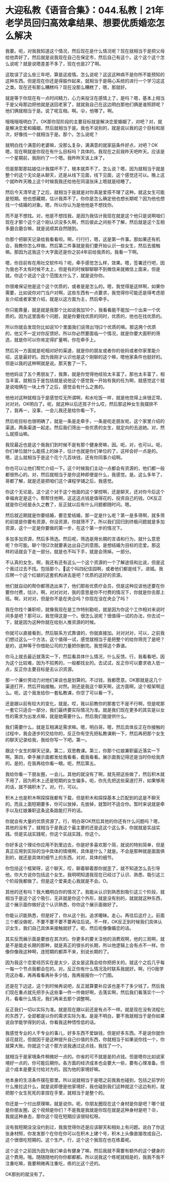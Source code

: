 # 大迎私教《语音合集》：044.私教丨21年老学员回归高效拿结果、想要优质婚恋怎么解决

我要。呃，对我我知道这个情况，然后现在是什么情况呢？现在就相当于是把父母给他弄好了。然后就是说我现在自己在保定市，然后自己有这个。这个这个这个怎么说呢？就是说嗯差差不多了，现在也是27了啊。

这耽误了这么些三年吧，算是这疫情。怎么说呢？这这这种病不是你所不能预知的这种东西。但是现在你还是得振作起来，就相当于是萌心系统的进行一个学习这这之类。现在还有那么糟糕吗？现在没那么糟糕了，嗯，那就好。

就是等于你现在有一点时间精力，心力来投注在感情上了，是吗？嗯，基本上相当于是父母那边把他就是送回老家了，就就我自己在这边明白那他们俩是谁照顾呢？他们俩就相当于是。说了呢互相。啊。😮，他哪了。啊。

哦哦哦哦明白了。OK那你现阶段的主要目标就是解决恋爱婚姻了，对吧？对，就是解决恋爱和婚姻，然后就相当于是。我也不说别的，就是说以我的这个目标和层次，好像找一个就相当于是。那个。怎么说呢？

就明白找个满意的老婆嘛，没那么复杂，满满意的就家庭条件好点，对吧？OK嗯，现在啊就是你现在有什么目标吗？具体的。我现在之前我昨天吧昨天。应该是一个星期前，我刚约了一个嗯。我昨昨天该上床了。

但是那那那姑娘估计我摆坏不了，根本就弄不了。怎么说？嗯，因为就相当于就是整个的这个无论是从聊天，还是从线下见面，线下见面，这个感觉还可以。晚上这个就昨昨天晚上这个时候我我还给他在同温张床上嗯就是经睡了。

然后今天清早走了之后，就相当于是就是对你真是爱搭不理了这种。就这女生可能是短期。他也想藏期，估计我弄不了。你你是怎么确定他也想长期呢？因为他也想找一个结婚的对象。嗯，所以你认为是他他是不想找你。

而不是不想找。对，他是不想找我，是因为我估计我现在就是这个他只是说啊咱们现在才那个这个这个刚认识没多久啊，然后彼此之间些不了解，然后就是这个互相多磨合磨合嘛，就是说顺其自然随到。

你那个把聊天记录给我看看呗。啊，行行行，嗯，这是第一件事。那如果还有机会，我教你怎么样做。然后第二件事就是我们要开始认识一些女生，然后去接触嘛。那因为这我这个大字面还是你之前4年前给我弄的。我看一下啊。

嗯，你目前有在用社交软件吗？呃，牵手感觉怎么样，效果。嗯，签署还行吧，因为我也不太有时候不太上，但是有的时候聊聊聊不到微信来就微信上面来，但是就。你这个说这个这个范围太什么了，就是说你你。

你很难保证他是这个这个优质的，或者是是怎么的。嗯，我觉得是这样啊，如果你需要，比如说你对门当户对啊，这些东西有一点要求，我觉得你可能还是得考虑朋友介绍或者家里介绍，就是以这方面为主，然后牵手。

你只能靠量，就是就是我那个比如说我加10个，我看看能不能加一个出来一个优质的。因为这里面有个问题，就是你要找优质的同时，优质的，他也在找优质的。

所以你就会发现你比如说10个里面我们说筛出1到2个优质的嘛。那这两个优质的，他又不一定对你反馈好。所以你必然要面临一个情况，就是你要大面积的筛选，就是你可以你肯定得扩量啊，你在牵手上。

然后另一方面就是呃相对好的渠道，就是你的朋友或者你的爸妈或者你家里能介绍，这是最好的。因为我刚才认识也是这个刚聊的这个嘛，嗯他家条件也挺好的。但是以我的这种啊就是说。那天套了一下。

他他妈谈了五个男朋友了，我靠，就是你觉得他经验太丰富了。那也太丰富了，相当丰富，就相当于是包括就是说他这个感觉我一开始有我的任为啊，就感觉这个就是说咱俩在一块上传了之后，感觉会有什么之类的。

他他对这种就相当于是感觉哎无所谓啊，和水吃饭一样，就是他觉得上床很正常。对对对。OK明白了。呃，就这种以后还孩子什么哎，然后那这种女生我摆排不了，我再一，没事，一会儿我还是给你看一下。

然后呃目标也很明确了，就是一条是走牵手，一条是呃走朋友呃，这个家里介绍的渠道。两条渠道一起走。然后我们筛出一些优质的女生，就定向的去追她。对，然么就搭讪嘛。

我现最近也是这个我我们到时候不是有那个健身房嘛，因。呃，对，也可以。呃，你们单位就什么能搭上的妹子，估计也就是你们单位的了，这样会好一点是的。嗯，这么就相当于是这个花个几百块钱，还有你同事介绍啊。

你也可以让他们帮忙介绍一下。这个时候我们主动一点都会有资源的，他们都一般都很热心的。对，然后就相当于是你这种即便是什么，我感觉。是。这么多年了，哥都了解，就是还是把咱们这个课程学铺之后，我感觉。

你这个无论是。这个这个对于这个他面的这个掌控啊，还是聊天，还对你今后这个幸福肯定是这个。帮帮住他啊，这这这点钱是值得花的，投资自己的钱。OK反正就是你已经是永久之教了，反正就以后有什么问题都随时问。嗯。

然后就近期就是你要结婚，要恋爱结婚，那一定是什么呢？第一是多筛啊，就多筛的前提是你要有资源，你没资源，你就筛不了。所以我们回归到终极问题就是多加资源，这个一定是你要做的第一步，在这个第一步的情况下。

多加多加资源，然后多筛选。然后呢，筛选是用长期的言语和行为，就什么意思呢？你可能。聊个1到2次就要表达出自己的意图。是想结婚为目标的恋爱。那这样的话就会下走一部分。就是也不叫下手，就是会筛掉。一部分。

不认真的女生。啊，我还有还有这么一个这个资源的一个了解途径和比说，但是这个我过过去不找。包括那个。🎼这个叫四纪佳园啊，或者他们都是线下。进城。我应聘一个这个红娘的这套机构进去是吧？优质的这好的资源。

他们就自动的帮你都筛选出来了，他们那些优质疗会员，但是这种应该他还要在你要你付费，估计。啊，对对对对，我的意思是你不付费的情况下，你就是你去那上班。啊，对对对，但是你不是在央企吗？你现在没在央企了吗？

我在你找个兼职呗，就像我现在是工作特别勤呃，就是因为你这个工作相对来说时间多是吧？那可以，我觉得这是一个。很怎么说呢？很值得一试的办法，你去试一下，就是因为这种你就在给别人推资源的时候。

你就可以直接看到，然后联系方式靠谱的，你就直接加。对对对对，可以，之前我们想过这么一个方法，这个值得一试，感觉就相当于是把整个的给你筛完了是吧？是的，这种等于你借助公司的力量把你删完。我觉得这个靠谱。

你马上就去最近就落实一下，然后看具体什么情况，什么反馈。行，我看看吧，因为这个比较难，因为不招男的，一般都找女的。去试试，反正你可以要求收入低一点，反正你主要目标是去认识资源。

那一个廉价劳动力对他们来说也是划算的。不过钱，我都愿意。OK那就是这几个渠道打开，然后开始接触。对然。刚还是我这个聊天啊，这方面啊，这个框架啊这么。呃，这个我发给你一套私教课，你空了可以看一下。

还是跟以前有较大的变化，就是。哎，我以前教你的那套它不是不行啊，但是呢那一套它只适合一部分，我们最终要实际情况为准。就是我们现在更多的其实是以女性的需求为出发点嘛，就是她需要什么，然后我们能提供什么。

我们需要什么，就是互相满足需求嘛。嗯，明白哥。嗯，然后具体反正在你接触的过程中，我会逐步的交给你的，反正你有空先把私教课刷一下，然后再把那个女生的聊天记录给我，我给你写一下吧。第一。

跟这个女生的聊天记录。第二，双思教课。第三，你那个红娘兼职最近落实一下啊。第四，牵手展示面都发给我看看，截我看看。展示面我记得还是当时你给我弄的。是的，在我再给你看一眼。呃，然后第五。

我给你看一下朋友圈，一会儿。其他的就没有了啊，就先把这些做了，然后积木就不用了，因为积木上还是短期的女生偏多。呃，你先先把这些渠道打开，如果够用的话，就不搞积木了。对。行，可以。

积木上也是积木啊探探我都有下载，但是积木和探探基本上匹配到的这是不聊天的。而且上面短期要多，你可以放掉，先放掉，就暂时不适合你。暂时来说就是牵手以及红娘兼职这条这条路能打开的话。

你就会有大量的优质资源了。行，明白哥OK然后其他的你还有什么问题吗？嗯，其他的没有了，就相当于是我这个最主要的还是这这个这么多，你就就是实战实践。但是实战实践呢，你这个实战实践，你这个。

你好多这个理论你应用不到里边去，你是好多喜欢那个简，就说的特别简单，但是真正应用到实际的当中具体的情境啊，具体是什么？就是。不会是那种就是面面俱到的，就还是具体的细节上的东西。对对，具体的细节。

你包括这个框架呀，这个聊天，哎，聊着聊着那你就歪了，就不知道怎么去引导他。你大方说你包括这个女生。我明明知道我现在已经过了认识、熟悉、吸引这三个阶段我都做了。但是这个爱美走心我就是不会。O。

其他的还有吗？我大概明白你的情况了。我能从认识到熟悉到吸引这三个阶段，就相当于是这个这个吸引，无非就是你这个外形，就是没有别的，就就就这种东西，这个展示面你做好这个认识熟悉，你你这个展示面做好了。

你能认识能熟悉，但是好了，你从这个到。追求暧昧。走心。再往后这疗上。前面三个都没做呢，不要不要不要不要再往后说。不一样，OK反正到时候我们具体认识女生，我们自己具体来接触就好了。呃，然后呃像像婚恋的话。

其实反而展示面是要放在其次的。你更多的要关注他的消费观啊，他的三观啊，就是不是能走长期的那种，就是真正的很长的长期，所以他逻辑上会有点不一样。你像你像我这种啊，连短期的都弄不来，别说长期的了。

因为我这个恋爱经历实在是太少，这女是这我会给你把把关的。就这个之后几乎每一每一个节点我都会在的。对。反正你有什么情况及时联系我就好。啊，行O我学完这办看，再再看看再补多少钱，我再报报你一个门图。

还是在下边这，这个到时候再说吧，反正就算要补应该也差不了多少钱了。然后我们现在重点就先把手头这些事一件一件做好啊，去落实啊，然后我们看落实个一个月，看看什么情况，我们再来去那个调整啊。

反正我们一切以实际为准。就是现在跟以前还是有点不一样。就是现在没有流程化的东西了，全部都是以你的需求实际为准。是是不明白，要不我就相当于是你如果说自学能学得到的话，你看我这种悟性低的话。

我感觉专业的人干专业的事儿，好多东西不爱缺钱，但是好多东西。不是说你就你该花就花，但就因于是这种提升自己价值的东西，你就相当于如果说你找一个，你就算大账。你就这个这个那方说我通过这点钱，我找了一个。

就相当于是家境条件稍微好一点的。你省的可不就是是的点钱。但是嗯你比如说家境好一点的，你可能后期你。各方面的经济成本也会要大一些，要有心理准备。但这个成本是要支付给对方的。因为他的家境好嘛。

他本身的生活条件摆在那里。所以说就相当于是嗯之前我我也碰到，包括之前学的什么推拉这什么，就是说即便是他家境好，我也碰到我们这种就这个这边有的，就把那个女生死死的拿捏在手里，就相当于是整个的。

你还是一个付出原理嘛，就是说你。呃，你朋友圈现在这个身材是你是吧？哪个就是你朋友圈，这个视频是你们？不是我是我就是你现在就是这种身材是吧？😡，我就这种身态，那你这个现在短期应该很轻松呀。

没有我短期没没没约到过，我我觉得你还是应该聊天和相处上有问题。说白了你这张身材照，你发发那个在你在你可以在积木上建个号，积木上头像直接改成自己，这个很很吃短期的。这个生产。行，这个这个我现在也在练着呢。

这个这个之前因为因为我们单会有健身了嘛，然后我就不需要有额外的这个健身的这个费用。哦。随随随地的你你都都都。所以说我这个练呢就相是的，我我不我不注重吃嘛，我要稍微再注重吃，练的比这个还的。

OK那别的就没有了。
